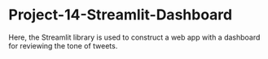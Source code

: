 # Project-14-Streamlit-Dashboard
Here, the Streamlit library is used to construct a web app with a dashboard for reviewing the tone of tweets.
